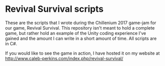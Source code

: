 # Revival Survival scripts

These are the scripts that I wrote during the Chillenium 2017 game-jam for our game, Revival Survival.  This repository isn't meant to hold a complete game, but rather hold an example of the Unity coding experience I've gained and the amount I can write in a short amount of time.  All scripts are in C#.

If you would like to see the game in action, I have hosted it on my website at http://www.caleb-perkins.com/index.php/revival-survival/
